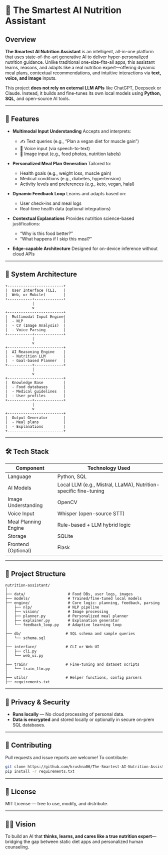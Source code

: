 # 🧠 The Smartest AI Nutrition Assistant

## Overview

**The Smartest AI Nutrition Assistant** is an intelligent, all-in-one platform that uses state-of-the-art generative AI to deliver hyper-personalized nutrition guidance. Unlike traditional one-size-fits-all apps, this assistant learns, reasons, and adapts like a real nutrition expert—offering dynamic meal plans, contextual recommendations, and intuitive interactions via **text, voice, and image** inputs.

This project **does not rely on external LLM APIs** like ChatGPT, Deepseek or Claude. Instead, it builds and fine-tunes its own local models using **Python, SQL**, and open-source AI tools.

---

## 🚀 Features

* **Multimodal Input Understanding**
  Accepts and interprets:

  * ✍️ Text queries (e.g., “Plan a vegan diet for muscle gain”)
  * 🎤 Voice input (via speech-to-text)
  * 📸 Image input (e.g., food photos, nutrition labels)

* **Personalized Meal Plan Generation**
  Tailored to:

  * Health goals (e.g., weight loss, muscle gain)
  * Medical conditions (e.g., diabetes, hypertension)
  * Activity levels and preferences (e.g., keto, vegan, halal)

* **Dynamic Feedback Loop**
  Learns and adapts based on:

  * User check-ins and meal logs
  * Real-time health data (optional integrations)

* **Contextual Explanations**
  Provides nutrition science-based justifications:

  * “Why is this food better?”
  * “What happens if I skip this meal?”

* **Edge-capable Architecture**
  Designed for on-device inference without cloud APIs

---

## 🧠 System Architecture

```
+-------------------------+
|  User Interface (CLI,   |
|  Web, or Mobile)        |
+-----------+-------------+
            |
            v
+-------------------------+
|  Multimodal Input Engine|
|  - NLP                  |
|  - CV (Image Analysis)  |
|  - Voice Parsing        |
+-----------+-------------+
            |
            v
+-------------------------+
|  AI Reasoning Engine    |
|  - Nutrition LLM        |
|  - Goal-based Planner   |
+-----------+-------------+
            |
            v
+-------------------------+
|  Knowledge Base         |
|  - Food databases       |
|  - Medical guidelines   |
|  - User profiles        |
+-----------+-------------+
            |
            v
+-------------------------+
|  Output Generator       |
|  - Meal plans           |
|  - Explanations         |
+-------------------------+
```

---

## 🛠 Tech Stack

| Component            | Technology Used                                                  |
| -------------------- | ---------------------------------------------------------------- |
| Language             | Python, SQL                                                      |
| AI Models            | Local LLM (e.g., Mistral, LLaMA), Nutrition-specific fine-tuning |
| Image Understanding  | OpenCV                                                           |
| Voice Input          | Whisper (open-source STT)                                        |
| Meal Planning Engine | Rule-based + LLM hybrid logic                                    |
| Storage              | SQLite                                                           |
| Frontend (Optional)  | Flask                                                            |

---

## 📂 Project Structure

```
nutrition-assistant/
│
├── data/                   # Food DBs, user logs, images
├── models/                 # Trained/fine-tuned local models
├── engine/                 # Core logic: planning, feedback, parsing
│   ├── nlp/                # NLP pipeline
│   ├── vision/             # Image processing
│   ├── planner.py          # Personalized meal planner
│   ├── explainer.py        # Explanation generator
│   └── feedback_loop.py    # Adaptive learning loop
│
├── db/                    # SQL schema and sample queries
│   └── schema.sql
│
├── interface/             # CLI or Web UI
│   ├── cli.py
│   └── web_ui.py
│
├── train/                 # Fine-tuning and dataset scripts
│   └── train_llm.py
│
├── utils/                 # Helper functions, config parsers
├── requirements.txt
```

---

## 🔐 Privacy & Security

* **Runs locally** — No cloud processing of personal data.
* **Data is encrypted** and stored locally or optionally in secure on-prem SQL databases.

---

## 🤝 Contributing

Pull requests and issue reports are welcome! To contribute:

```bash
git clone https://github.com/krushna06/The-Smartest-AI-Nutrition-Assistant.git
pip install -r requirements.txt
```

---

## 📜 License

MIT License — free to use, modify, and distribute.

---

## 👩‍⚕️ Vision

To build an AI that **thinks, learns, and cares like a true nutrition expert**—bridging the gap between static diet apps and personalized human counseling.
